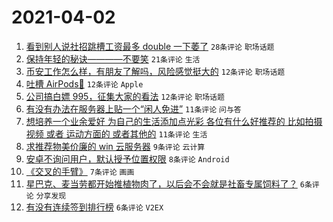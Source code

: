 # 2021-04-02

1. [看到别人说社招跳槽工资最多 double 一下萎了](https://www.v2ex.com/t/767408) `28条评论` `职场话题`
1. [保持年轻的秘诀————不要笑](https://www.v2ex.com/t/767416) `21条评论` `生活`
1. [币安工作怎么样，有朋友了解吗，风险感觉挺大的](https://www.v2ex.com/t/767449) `12条评论` `职场话题`
1. [吐槽 AirPods🤮](https://www.v2ex.com/t/767424) `12条评论` `Apple`
1. [公司搞白嫖 995，征集大家的看法](https://www.v2ex.com/t/767412) `12条评论` `职场话题`
1. [有没有办法在服务器上贴一个“闲人免进”](https://www.v2ex.com/t/767444) `11条评论` `问与答`
1. [想培养一个业余爱好 为自己的生活添加点光彩 各位有什么好推荐的 比如拍摄视频 或者 运动方面的 或者其他的](https://www.v2ex.com/t/767427) `11条评论` `生活`
1. [求推荐物美价廉的 win 云服务器](https://www.v2ex.com/t/767420) `9条评论` `云计算`
1. [安卓不询问用户，默认授予位置权限](https://www.v2ex.com/t/767425) `8条评论` `Android`
1. [《交叉的手臂》](https://www.v2ex.com/t/767404) `7条评论` `画画`
1. [星巴克、麦当劳都开始推植物肉了，以后会不会就是社畜专属饲料了？](https://www.v2ex.com/t/767460) `6条评论` `分享发现`
1. [有没有连续签到排行榜](https://www.v2ex.com/t/767407) `6条评论` `V2EX`

